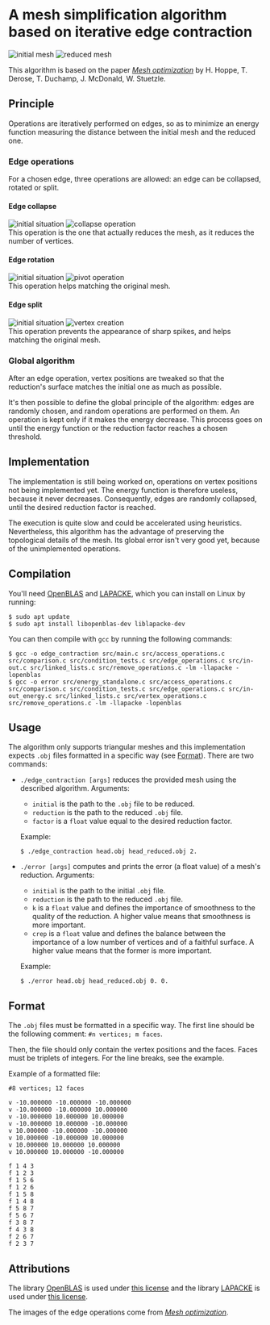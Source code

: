 # A mesh simplification algorithm based on iterative edge contraction
![initial mesh](https://i.imgur.com/HXTQ9VP.png) ![reduced mesh](https://i.imgur.com/Fwm0GuE.png)

This algorithm is based on the paper [_Mesh optimization_](https://doi.org/10.1145/166117.166119) by H. Hoppe, T. Derose, T. Duchamp, J. McDonald, W. Stuetzle.

## Principle
Operations are iteratively performed on edges, so as to minimize an energy function measuring the distance between the initial mesh and the reduced one. 

### Edge operations
For a chosen edge, three operations are allowed: an edge can be collapsed, rotated or split.

#### Edge collapse
![initial situation](https://i.imgur.com/GUarpWn.png) ![collapse operation](https://i.imgur.com/srvrpOq.png) \
This operation is the one that actually reduces the mesh, as it reduces the number of vertices.

#### Edge rotation
![initial situation](https://i.imgur.com/GUarpWn.png) ![pivot operation](https://i.imgur.com/pD7kvtz.png) \
This operation helps matching the original mesh.

#### Edge split
![initial situation](https://i.imgur.com/GUarpWn.png) ![vertex creation](https://i.imgur.com/io3a8Ot.png) \
This operation prevents the appearance of sharp spikes, and helps matching the original mesh.

### Global algorithm
After an edge operation, vertex positions are tweaked so that the reduction's surface matches the initial one as much as possible.

It's then possible to define the global principle of the algorithm: edges are randomly chosen, and random operations are performed on them. An operation is kept only if it makes the energy decrease. This process goes on until the energy function or the reduction factor reaches a chosen threshold.

## Implementation
The implementation is still being worked on, operations on vertex positions not being implemented yet. The energy function is therefore useless, because it never decreases. Consequently, edges are randomly collapsed, until the desired reduction factor is reached.

The execution is quite slow and could be accelerated using heuristics. Nevertheless, this algorithm has the advantage of preserving the topological details of the mesh. Its global error isn't very good yet, because of the unimplemented operations.

 ## Compilation
 You'll need [OpenBLAS](https://www.openblas.net/) and [LAPACKE](https://www.netlib.org/lapack/lapacke.html), which you can install on Linux by running:
 ```
$ sudo apt update
$ sudo apt install libopenblas-dev liblapacke-dev
```

You can then compile with `gcc` by running the following commands:
```
$ gcc -o edge_contraction src/main.c src/access_operations.c src/comparison.c src/condition_tests.c src/edge_operations.c src/in-out.c src/linked_lists.c src/remove_operations.c -lm -llapacke -lopenblas
$ gcc -o error src/energy_standalone.c src/access_operations.c src/comparison.c src/condition_tests.c src/edge_operations.c src/in-out_energy.c src/linked_lists.c src/vertex_operations.c src/remove_operations.c -lm -llapacke -lopenblas
```

## Usage
The algorithm only supports triangular meshes and this implementation expects `.obj` files formatted in a specific way (see [Format](#format)). There are two commands:
* `./edge_contraction [args]` reduces the provided mesh using the described algorithm. Arguments:
  * `initial` is the path to the `.obj` file to be reduced.
  * `reduction` is the path to the reduced `.obj` file.
  * `factor` is a `float` value equal to the desired reduction factor.

  Example:
  ```
  $ ./edge_contraction head.obj head_reduced.obj 2.
  ```

* `./error [args]` computes and prints the error (a float value) of a mesh's reduction. Arguments:
  * `initial` is the path to the initial `.obj` file.
  * `reduction` is the path to the reduced `.obj` file.
  * `k` is a `float` value and defines the importance of smoothness to the quality of the reduction. A higher value means that smoothness is more important.
  * `crep` is a `float` value and defines the balance between the importance of a low number of vertices and of a faithful surface. A higher value means that the former is more important.

  Example:
  ```
  $ ./error head.obj head_reduced.obj 0. 0.
  ```

## Format
The `.obj` files must be formatted in a specific way. The first line should be the following comment:
```#n vertices; m faces```.

Then, the file should only contain the vertex positions and the faces. Faces must be triplets of integers. For the line breaks, see the example.

Example of a formatted file:
```obj
#8 vertices; 12 faces

v -10.000000 -10.000000 -10.000000
v -10.000000 -10.000000 10.000000
v -10.000000 10.000000 10.000000
v -10.000000 10.000000 -10.000000
v 10.000000 -10.000000 -10.000000
v 10.000000 -10.000000 10.000000
v 10.000000 10.000000 10.000000
v 10.000000 10.000000 -10.000000

f 1 4 3
f 1 2 3
f 1 5 6
f 1 2 6
f 1 5 8
f 1 4 8
f 5 8 7
f 5 6 7
f 3 8 7
f 4 3 8
f 2 6 7
f 2 3 7
```
## Attributions
The library [OpenBLAS](https://www.netlib.org/blas/) is used under [this license](https://github.com/xianyi/OpenBLAS/blob/develop/LICENSE) and the library [LAPACKE](https://www.netlib.org/lapack/lapacke.html) is used under [this license](https://github.com/Reference-LAPACK/lapack/blob/master/LICENSE).

The images of the edge operations come from [_Mesh optimization_](https://doi.org/10.1145/166117.166119).
